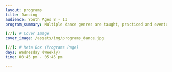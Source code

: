 ```yaml
---
layout: programs
title: Dancing
audience: Youth Ages 8 - 13
program_summary: Multiple dance genres are taught, practiced and eventually, performed.

[//]: # Cover Image
cover_image: /assets/img/programs_dance.jpg

[//]: # Meta Box (Programs Page)
days: Wednesday (Weekly)
time: 03:45 pm - 05:45 pm

---
```

